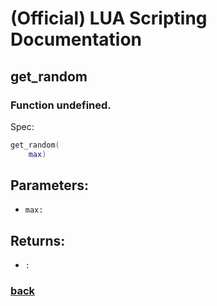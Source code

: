 
# (Official) LUA Scripting Documentation

## get_random

### Function undefined.

Spec:
```lua
get_random(
	max)
```
## Parameters:
- `max:` 

## Returns:
- `:` 

### [back](../other)

